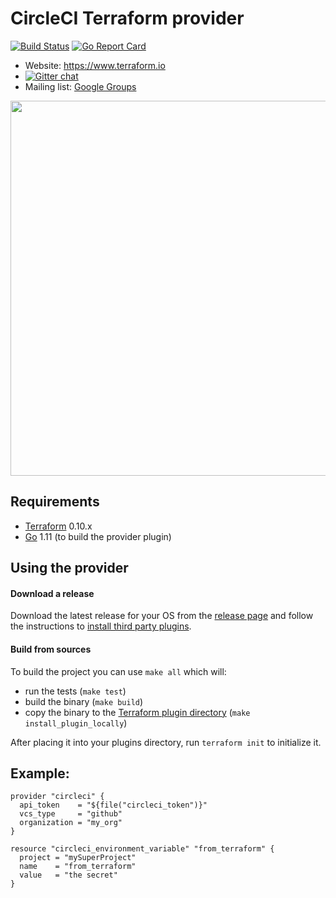 # CircleCI Terraform provider

[![Build Status](https://circleci.com/gh/mrolla/terraform-provider-circleci.svg?style=shield)](https://circleci.com/gh/mrolla/terraform-provider-circleci.svg?style=shield) [![Go Report Card](https://goreportcard.com/badge/github.com/mrolla/terraform-provider-circleci)](https://goreportcard.com/badge/github.com/mrolla/terraform-provider-circleci)

- Website: https://www.terraform.io
- [![Gitter chat](https://badges.gitter.im/hashicorp-terraform/Lobby.png)](https://gitter.im/hashicorp-terraform/Lobby)
- Mailing list: [Google Groups](http://groups.google.com/group/terraform-tool)

<img src="https://cdn.rawgit.com/hashicorp/terraform-website/master/content/source/assets/images/logo-hashicorp.svg" width="600px">

## Requirements

- [Terraform][terraform] 0.10.x
- [Go][go] 1.11 (to build the provider plugin)

## Using the provider

#### Download a release
Download the latest release for your OS from the [release page][release page]
and follow the instructions to [install third party plugins][third party plugins].

#### Build from sources
To build the project you can use `make all` which will:
- run the tests (`make test`)
- build the binary (`make build`)
- copy the binary to the [Terraform plugin directory][third party plugins] (`make install_plugin_locally`)

After placing it into your plugins directory, run `terraform init` to initialize it.

## Example:

```hcl
provider "circleci" {
  api_token    = "${file("circleci_token")}"
  vcs_type     = "github"
  organization = "my_org"
}

resource "circleci_environment_variable" "from_terraform" {
  project = "mySuperProject"
  name    = "from_terraform"
  value   = "the secret"
}
```

[install plugin]: https://www.terraform.io/docs/plugins/basics.html#installing-a-plugin
[third party plugins]: https://www.terraform.io/docs/configuration/providers.html#third-party-plugins
[terraform]: https://www.terraform.io/downloads.html
[go]: https://golang.org/doc/install
[release page]: https://github.com/mrolla/terraform-provider-circleci/releases
